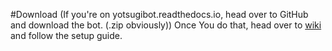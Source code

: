 #Download
(If you're on yotsugibot.readthedocs.io, head over to GitHub and download the bot. (.zip obviously))
Once You do that, head over to [wiki](https://github.com/Kyousei/YotsugiBot/wiki) and follow the setup guide.
